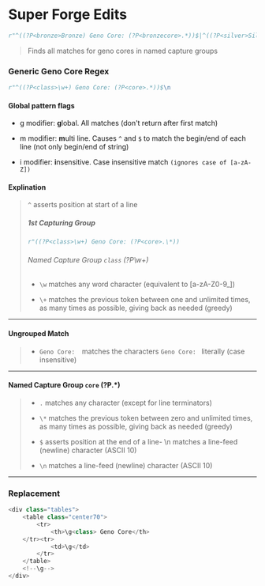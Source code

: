 # Super Forge Edits

```python
r"^((?P<bronze>Bronze) Geno Core: (?P<bronzecore>.*))$|^((?P<silver>Silver) Geno Core: (?P<silvercore>.*))$|((?P<gold>Gold) Geno Core: (?P<goldcore>.*))$|^((?P<gemstone>Gemstone) Geno Core: (?P<gemstonecore>.*))$|^((?P<super>Super) Geno Core: (?P<supercore>.*))$""
```

> Finds all matches for geno cores in named capture groups

### Generic Geno Core Regex

```python
r"^((?P<class>\w+) Geno Core: (?P<core>.*))$\n
```

#### Global pattern flags

- g modifier: **g**lobal. All matches (don't return after first match)

- m modifier: **m**ulti line. Causes `^` and `$` to match the begin/end of each line (not only begin/end of string)

- i modifier: **i**nsensitive. Case insensitive match `(ignores case of [a-zA-Z])`



#### Explination

> `^` asserts position at start of a line
>
> ##### 1st Capturing Group 
>
> ```python
> r"((?P<class>\w+) Geno Core: (?P<core>.\*))
> ```
>
> ###### Named Capture Group `class` (?P<class>\w+)
>
> - `\w` matches any word character (equivalent to [a-zA-Z0-9_])
>
> - `\+` matches the previous token between one and unlimited times, as many times as possible, giving back as needed (greedy)

---



#### Ungrouped Match

> - `Geno Core:  `matches the characters  `Geno Core: ` literally (case insensitive)

---



####  Named Capture Group `core` (?P<core>.\*)

> - `.` matches any character (except for line terminators)
>
> - `\*` matches the previous token between zero and unlimited times, as many times as possible, giving back as needed (greedy)
>
> - `$` asserts position at the end of a line- \n matches a line-feed (newline) character (ASCII 10)
>
> - `\n` matches a line-feed (newline) character (ASCII 10)

---



### Replacement

```python
<div class="tables">
	<table class="center70">
		<tr>
			<th>\g<class> Geno Core</th>
    </tr><tr>
			<td>\g</td>
		</tr>
	</table>
	<!--\g-->
</div>
```

